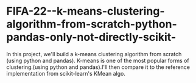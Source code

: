# FIFA-22--k-means-clustering-algorithm-from-scratch-python-pandas-only-not-directly-scikit-
In this project, we'll build a k-means clustering algorithm from scratch (using python and pandas). K-means is one of the most popular forms of clustering.(using python and pandas).I'll then compare it to the reference implementation from scikit-learn's KMean algo.
